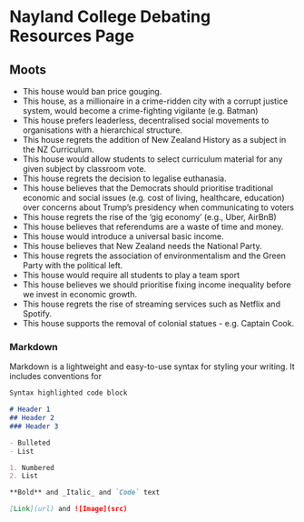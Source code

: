 # Nayland College Debating Resources Page

## Moots
- This house would ban price gouging.
- This house, as a millionaire in a crime-ridden city with a corrupt justice system, would become a crime-fighting vigilante (e.g. Batman)
- This house prefers leaderless, decentralised social movements to organisations with a hierarchical structure.
- This house regrets the addition of New Zealand History as a subject in the NZ Curriculum.
- This house would allow students to select curriculum material for any given subject by classroom vote.
- This house regrets the decision to legalise euthanasia.
- This house believes that the Democrats should prioritise traditional economic and social issues (e.g. cost of living, healthcare, education) over concerns about Trump’s presidency when communicating to voters
- This house regrets the rise of the ‘gig economy’ (e.g., Uber, AirBnB)
- This house believes that referendums are a waste of time and money.
- This house would introduce a universal basic income.
- This house believes that New Zealand needs the National Party. 
- This house regrets the association of environmentalism and the Green Party with the political left.
- This house would require all students to play a team sport
- This house believes we should prioritise fixing income inequality before we invest in economic growth.
- This house regrets the rise of streaming services such as Netflix and Spotify.
- This house supports the removal of colonial statues - e.g. Captain Cook. 

### Markdown

Markdown is a lightweight and easy-to-use syntax for styling your writing. It includes conventions for

```markdown
Syntax highlighted code block

# Header 1
## Header 2
### Header 3

- Bulleted
- List

1. Numbered
2. List

**Bold** and _Italic_ and `Code` text

[Link](url) and ![Image](src)
```

